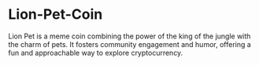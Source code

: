 # Lion-Pet-Coin
Lion Pet is a meme coin combining the power of the king of the jungle with the charm of pets. It fosters community engagement and humor, offering a fun and approachable way to explore cryptocurrency.
